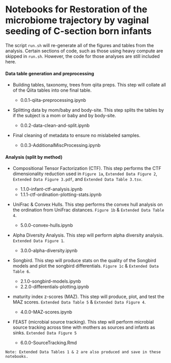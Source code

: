 # Notebooks for Restoration of the microbiome trajectory by vaginal seeding of C-section born infants

The script `run.sh` will re-generate all of the figures and tables from the
analysis. Certain sections of code, such as those using heavy compute
are skipped in `run.sh`. However, the code for those analyses are still included
here.

#### Data table generation and preprocessing

* Building tables, taxonomy, trees from qiita preps. This step will collate all of the Qiita tables into one final table.
    * 0.0.1-qiita-preprocessing.ipynb

* Splitting data by mom/baby and body-site. This step splits the tables by if the subject is a mom or baby and by body-site.
    * 0.0.2-data-clean-and-split.ipynb

* Final cleaning of metadata to ensure no mislabeled samples.
    * 0.0.3-AdditionalMiscProcessing.ipynb

#### Analysis (split by method)

* Compositional Tensor Factorization (CTF). This step performs the CTF dimensionality reduction used in `Figure 1a`, `Extended Data Figure 2`, `Extended Data Figure 3.pdf`, and `Extended Data Table 3.tsv`.
    * 1.1.0-infant-ctf-analysis.ipynb
    * 1.1.1-ctf-ordination-plotting-stats.ipynb

* UniFrac & Convex Hulls. This step performs the convex hull analysis on the ordination from UniFrac distances. `Figure 1b` & `Extended Data Table 4`. 
    * 5.0.0-convex-hulls.ipynb

* Alpha Diversity Analysis. This step will perform alpha diversity analysis. `Extended Data Figure 1`.
    * 3.0.0-alpha-diversity.ipynb

* Songbird. This step will produce stats on the quality of the Songbird models and plot the songbird differentials. `Figure 1c` & `Extended Data Table 6`.
    * 2.1.0-songbird-models.ipynb
    * 2.2.0-differentials-plotting.ipynb

* maturity index z-scores (MAZ). This step will produce, plot, and test the MAZ scores. `Extended Data Table 5` & `Extended Data Figure 4`.
    * 4.0.0-MAZ-scores.ipynb

* FEAST (microbial source tracking). This step will perform microbial source tracking across time with mothers as sources and infants as sinks. `Extended Data Figure 5`
    * 6.0.0-SourceTracking.Rmd

`Note: Extended Data Tables 1 & 2 are also produced and save in these notebooks.` 
